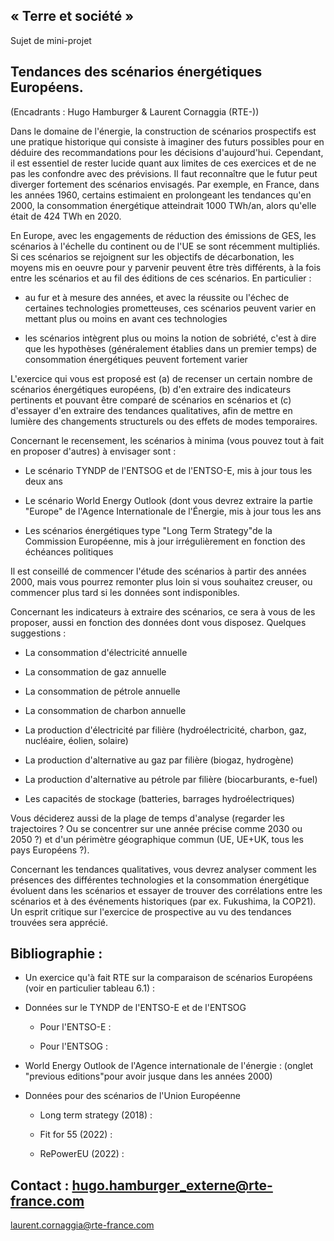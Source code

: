 ## « Terre et société »

Sujet de mini-projet

## Tendances des scénarios énergétiques Européens.

(Encadrants : Hugo Hamburger & Laurent Cornaggia (RTE-))

Dans le domaine de l\'énergie, la construction de scénarios prospectifs
est une pratique historique qui consiste à imaginer des futurs possibles
pour en déduire des recommandations pour les décisions d\'aujourd\'hui.
Cependant, il est essentiel de rester lucide quant aux limites de ces
exercices et de ne pas les confondre avec des prévisions. Il faut
reconnaître que le futur peut diverger fortement des scénarios
envisagés. Par exemple, en France, dans les années 1960, certains
estimaient en prolongeant les tendances qu'en 2000, la consommation
énergétique atteindrait 1000 TWh/an, alors qu\'elle était de 424 TWh en
2020.

En Europe, avec les engagements de réduction des émissions de GES, les
scénarios à l'échelle du continent ou de l'UE se sont récemment
multipliés. Si ces scénarios se rejoignent sur les objectifs de
décarbonation, les moyens mis en oeuvre pour y parvenir peuvent être
très différents, à la fois entre les scénarios et au fil des éditions de
ces scénarios. En particulier :

-   au fur et à mesure des années, et avec la réussite ou l'échec de
    certaines technologies prometteuses, ces scénarios peuvent varier en
    mettant plus ou moins en avant ces technologies

-   les scénarios intègrent plus ou moins la notion de sobriété, c'est à
    dire que les hypothèses (généralement établies dans un premier
    temps) de consommation énergétiques peuvent fortement varier

L'exercice qui vous est proposé est (a) de recenser un certain nombre de
scénarios énergétiques européens, (b) d'en extraire des indicateurs
pertinents et pouvant être comparé de scénarios en scénarios et (c)
d'essayer d'en extraire des tendances qualitatives, afin de mettre en
lumière des changements structurels ou des effets de modes temporaires.

Concernant le recensement, les scénarios à minima (vous pouvez tout à
fait en proposer d'autres) à envisager sont :

-   Le scénario TYNDP de l'ENTSOG et de l'ENTSO-E, mis à jour tous les
    deux ans

-   Le scénario World Energy Outlook (dont vous devrez extraire la
    partie "Europe" de l'Agence Internationale de l\'Énergie, mis à jour
    tous les ans

-   Les scénarios énergétiques type "Long Term Strategy"de la Commission
    Européenne, mis à jour irrégulièrement en fonction des échéances
    politiques

Il est conseillé de commencer l'étude des scénarios à partir des années
2000, mais vous pourrez remonter plus loin si vous souhaitez creuser, ou
commencer plus tard si les données sont indisponibles.

Concernant les indicateurs à extraire des scénarios, ce sera à vous de
les proposer, aussi en fonction des données dont vous disposez. Quelques
suggestions :

-   La consommation d'électricité annuelle

-   La consommation de gaz annuelle

-   La consommation de pétrole annuelle

-   La consommation de charbon annuelle

-   La production d'électricité par filière (hydroélectricité, charbon,
    gaz, nucléaire, éolien, solaire)

-   La production d'alternative au gaz par filière (biogaz, hydrogène)

-   La production d'alternative au pétrole par filière (biocarburants,
    e-fuel)

-   Les capacités de stockage (batteries, barrages hydroélectriques)

Vous déciderez aussi de la plage de temps d'analyse (regarder les
trajectoires ? Ou se concentrer sur une année précise comme 2030 ou 2050
?) et d'un périmètre géographique commun (UE, UE+UK, tous les pays
Européens ?).

Concernant les tendances qualitatives, vous devrez analyser comment les
présences des différentes technologies et la consommation énergétique
évoluent dans les scénarios et essayer de trouver des corrélations entre
les scénarios et à des événements historiques (par ex. Fukushima, la
COP21). Un esprit critique sur l'exercice de prospective au vu des
tendances trouvées sera apprécié.

## Bibliographie : 

-   Un exercice qu'à fait RTE sur la comparaison de scénarios Européens
    (voir en particulier tableau 6.1) :

-   Données sur le TYNDP de l'ENTSO-E et de l'ENTSOG

    -   Pour l'ENTSO-E :

    -   Pour l'ENTSOG :

<!-- -->

-   World Energy Outlook de l'Agence internationale de l'énergie :
    (onglet "previous editions"pour avoir jusque dans les années 2000)

-   Données pour des scénarios de l'Union Européenne

    -   Long term strategy (2018) :

    -   Fit for 55 (2022) :

    -   RePowerEU (2022) :

## Contact : hugo.hamburger_externe@rte-france.com

laurent.cornaggia@rte-france.com

